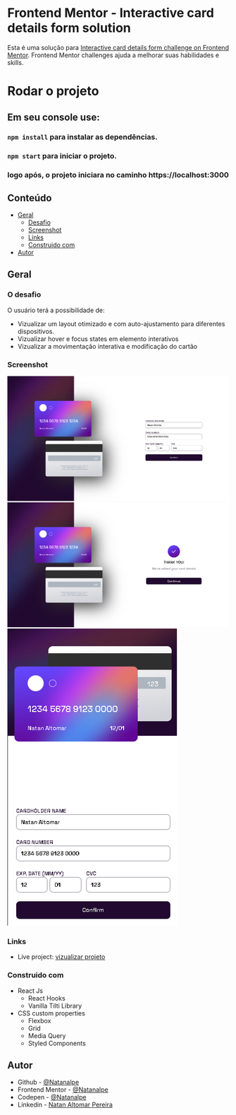 # Frontend Mentor - Interactive card details form solution

Esta é uma solução para [Interactive card details form challenge on Frontend Mentor](https://www.frontendmentor.io/challenges/interactive-card-details-form-XpS8cKZDWw). Frontend Mentor challenges ajuda a melhorar suas habilidades e skills.

# Rodar o projeto

## Em seu console use:

### `npm install` para instalar as dependências.

### `npm start` para iniciar o projeto.

### logo após, o projeto iniciara no caminho https://localhost:3000

## Conteúdo

- [Geral](#geral)
  - [Desafio](#o-desafio)
  - [Screenshot](#screenshot)
  - [Links](#links)
  - [Construido com](#Construido-com)
- [Autor](#author)

## Geral

### O desafio
 O usuário terá a possibilidade de:

- Vizualizar um layout otimizado e com auto-ajustamento para diferentes dispositivos.
- Vizualizar hover e focus states em elemento interativos
- Vizualizar a movimentação interativa e modificação do cartão

### Screenshot

![](./src/markdown/screenshot-1.png)
![](./src/markdown/screenshot-2.png)
![](./src/markdown/screenshot-3.png)


### Links

- Live project: [vizualizar projeto](https://interactive-card-details-seven.vercel.app/)


### Construido com

- React Js
  - React Hooks
  - Vanilla Tilti Library
- CSS custom properties
  - Flexbox
  - Grid
  - Media Query
  - Styled Components


## Autor

- Github - [@Natanalpe](https://github.com/natanalpe)
- Frontend Mentor - [@Natanalpe](https://www.frontendmentor.io/profile/Natanalpe)
- Codepen - [@Natanalpe](https://codepen.io/natanalpe)
- Linkedin - [Natan Altomar Pereira](https://www.linkedin.com/in/natanalpe14/)

